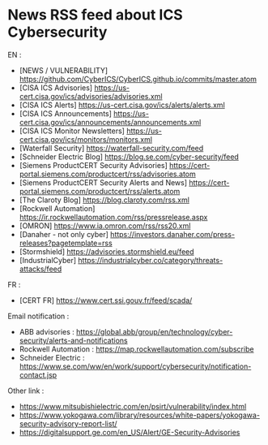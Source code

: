 # News RSS feed about ICS Cybersecurity

EN :
- [NEWS / VULNERABILITY] https://github.com/CyberICS/CyberICS.github.io/commits/master.atom
- [CISA ICS Advisories] https://us-cert.cisa.gov/ics/advisories/advisories.xml
- [CISA ICS Alerts] https://us-cert.cisa.gov/ics/alerts/alerts.xml
- [CISA ICS Announcements] https://us-cert.cisa.gov/ics/announcements/announcements.xml
- [CISA ICS Monitor Newsletters] https://us-cert.cisa.gov/ics/monitors/monitors.xml
- [Waterfall Security] https://waterfall-security.com/feed
- [Schneider Electric Blog] https://blog.se.com/cyber-security/feed
- [Siemens ProductCERT Security Advisories] https://cert-portal.siemens.com/productcert/rss/advisories.atom
- [Siemens ProductCERT Security Alerts and News] https://cert-portal.siemens.com/productcert/rss/alerts.atom
- [The Claroty Blog] https://blog.claroty.com/rss.xml
- [Rockwell Automation] https://ir.rockwellautomation.com/rss/pressrelease.aspx
- [OMRON] https://www.ia.omron.com/rss/rss20.xml
- [Danaher - not only cyber] https://investors.danaher.com/press-releases?pagetemplate=rss
- [Stormshield] https://advisories.stormshield.eu/feed
- [IndustrialCyber] https://industrialcyber.co/category/threats-attacks/feed

FR :
- [CERT FR] https://www.cert.ssi.gouv.fr/feed/scada/

Email notification :
- ABB advisories : https://global.abb/group/en/technology/cyber-security/alerts-and-notifications
- Rockwell Automation : https://map.rockwellautomation.com/subscribe
- Schneider Electric : https://www.se.com/ww/en/work/support/cybersecurity/notification-contact.jsp

Other link : 
- https://www.mitsubishielectric.com/en/psirt/vulnerability/index.html
- https://www.yokogawa.com/library/resources/white-papers/yokogawa-security-advisory-report-list/
- https://digitalsupport.ge.com/en_US/Alert/GE-Security-Advisories 
